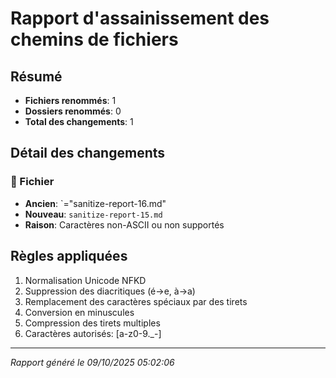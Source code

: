 # Rapport d'assainissement des chemins de fichiers

## Résumé
- **Fichiers renommés**: 1
- **Dossiers renommés**: 0
- **Total des changements**: 1

## Détail des changements

### 📄 Fichier
- **Ancien**: `="sanitize-report-16.md"
- **Nouveau**: `sanitize-report-15.md`
- **Raison**: Caractères non-ASCII ou non supportés



## Règles appliquées
1. Normalisation Unicode NFKD
2. Suppression des diacritiques (é→e, à→a)
3. Remplacement des caractères spéciaux par des tirets
4. Conversion en minuscules
5. Compression des tirets multiples
6. Caractères autorisés: [a-z0-9._-]

---
*Rapport généré le 09/10/2025 05:02:06*
